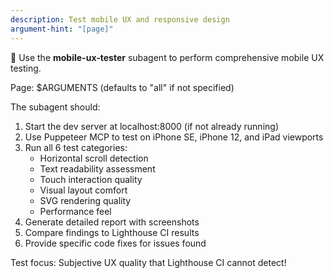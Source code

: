 ```yaml
---
description: Test mobile UX and responsive design
argument-hint: "[page]"
---
```


📱 Use the **mobile-ux-tester** subagent to perform comprehensive mobile UX testing.

Page: $ARGUMENTS (defaults to "all" if not specified)

The subagent should:
1. Start the dev server at localhost:8000 (if not already running)
2. Use Puppeteer MCP to test on iPhone SE, iPhone 12, and iPad viewports
3. Run all 6 test categories:
   - Horizontal scroll detection
   - Text readability assessment
   - Touch interaction quality
   - Visual layout comfort
   - SVG rendering quality
   - Performance feel
4. Generate detailed report with screenshots
5. Compare findings to Lighthouse CI results
6. Provide specific code fixes for issues found

Test focus: Subjective UX quality that Lighthouse CI cannot detect!
